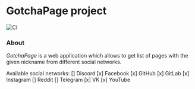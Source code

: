 # GotchaPage project

[ci]: https://github.com/offluck/gotcha-page/actions/workflows/ci.yaml/badge.svg

![CI][ci]

### About
_GotchaPage_ is a web application which allows to get list of pages with the given nickname from different social networks.

Available social networks:
[] Discord
[x] Facebook
[x] GitHub
[x] GitLab
[x] Instagram
[] Reddit
[] Telegram
[x] VK
[x] YouTube
